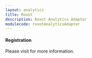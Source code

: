 ```yaml
---
layout: analytics
title: Roxot
description: Roxot Analytics Adapter
modulecode: roxotAnalyticsAdapter
---
```


#### Registration

Please visit []() for more information.

